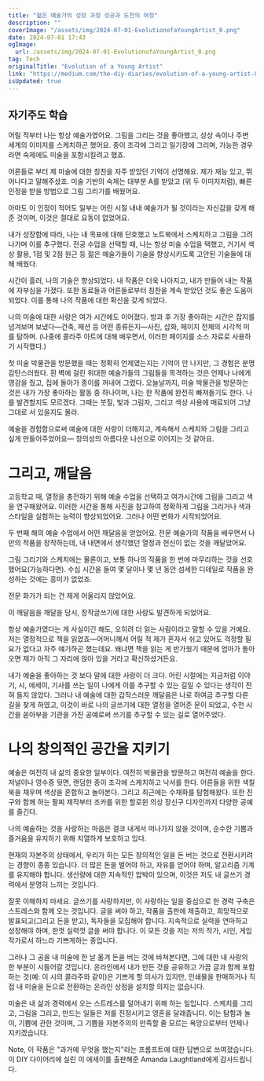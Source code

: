 ```yaml
---
title: "젊은 예술가의 성장 과정 성공과 도전의 여정"
description: ""
coverImage: "/assets/img/2024-07-01-EvolutionofaYoungArtist_0.png"
date: 2024-07-01 17:43
ogImage: 
  url: /assets/img/2024-07-01-EvolutionofaYoungArtist_0.png
tag: Tech
originalTitle: "Evolution of a Young Artist"
link: "https://medium.com/the-diy-diaries/evolution-of-a-young-artist-85a34fc01d42"
isUpdated: true
---
```






## 자기주도 학습

어릴 적부터 나는 항상 예술가였어요. 그림을 그리는 것을 좋아했고, 상상 속이나 주변 세계의 이미지를 스케치하곤 했어요. 종이 조각에 그리고 일기장에 그리며, 가능한 경우라면 숙제에도 미술을 포함시킬려고 했죠.

어른들로 부터 제 미술에 대한 칭찬을 자주 받았던 기억이 선명해요. 제가 재능 있고, 뛰어나다고 말해주셨죠. 미술 기반의 숙제는 대부분 A를 받았고 (위 두 이미지처럼), 빠른 인정을 받을 방법으로 그림 그리기를 배웠어요.

아마도 이 인정이 적어도 일부는 어린 시절 내내 예술가가 될 것이라는 자신감을 갖게 해준 것이며, 이것은 절대로 요동이 없었어요.

<div class="content-ad"></div>

내가 성장함에 따라, 나는 내 목표에 대해 단호했고 노트북에서 스케치하고 그림을 그려 나가며 이를 추구했다. 전공 수업을 선택할 때, 나는 항상 미술 수업을 택했고, 거기서 색상 활용, 1점 및 2점 원근 등 젊은 예술가들이 기술을 향상시키도록 고안된 기술들에 대해 배웠다.

시간이 흘러, 나의 기술은 향상되었다. 내 작품은 더욱 나아지고, 내가 만들어 내는 작품에 자부심을 가졌다. 또한 동료들과 어른들로부터 칭찬을 계속 받았던 것도 좋은 도움이 되었다. 이를 통해 나의 작품에 대한 확신을 갖게 되었다.

나의 미술에 대한 사랑은 여가 시간에도 이어졌다. 방과 후 가장 좋아하는 시간은 잡지를 넘겨보며 보냈다—건축, 패션 등 어떤 종류든지—사진, 삽화, 페이지 전체의 시각적 미를 탐하며. (나중에 콜라주 아트에 대해 배우면서, 이러한 페이지를 소스 자료로 사용하기 시작했다.)

첫 미술 박물관을 방문했을 때는 정확히 언제였는지는 기억이 안 나지만, 그 경험은 분명 감탄스러웠다. 흰 벽에 걸린 위대한 예술가들의 그림들을 목격하는 것은 언제나 나에게 영감을 줬고, 집에 돌아가 종이를 꺼내어 그렸다. 오늘날까지, 미술 박물관을 방문하는 것은 내가 가장 좋아하는 활동 중 하나이며, 나는 한 작품에 완전히 빠져들기도 한다. 나를 발견할지도 모르겠다. 그때는 붓질, 빛과 그림자, 그리고 색상 사용에 매료되어 그냥 그대로 서 있을지도 몰라.

<div class="content-ad"></div>

예술을 경험함으로써 예술에 대한 사랑이 더해지고, 계속해서 스케치와 그림을 그리고 싶게 만들어주었어요— 창의성의 아름다운 나선으로 이어지는 것 같아요.

# 그리고, 깨달음

고등학교 때, 열정을 충전하기 위해 예술 수업을 선택하고 여가시간에 그림을 그리고 색을 연구해왔어요. 이러한 시간을 통해 사진을 참고하여 정확하게 그림을 그리거나 색과 스타일을 실험하는 능력이 향상되었어요. 그러나 어떤 변화가 시작되었어요.

두 번째 해의 예술 수업에서 어떤 깨달음을 얻었어요. 전문 예술가의 작품을 배우면서 나만의 작품을 창작하는데, 내 내면에서 생각했던 열정과 헌신이 없는 것을 깨달았어요.

<div class="content-ad"></div>

그림 그리기와 스케치에는 물론이고, 보통 하나의 작품을 한 번에 마무리하는 것을 선호했어요(가능하다면). 수십 시간을 들여 몇 달이나 몇 년 동안 섬세한 디테일로 작품을 완성하는 것에는 흥미가 없었죠.

전문 화가가 되는 건 제게 어울리지 않았어요.

이 깨달음을 깨달을 당시, 창작글쓰기에 대한 사랑도 발견하게 되었어요.

항상 예술가였다는 게 사실이긴 해도, 오히려 더 읽는 사람이라고 말할 수 있을 거예요. 저는 열정적으로 책을 읽었죠—어머니께서 어릴 적 제가 혼자서 쉬고 있어도 걱정할 필요가 없다고 자주 얘기하곤 했는데요. 왜냐면 책을 읽는 게 반가웠기 때문에 엄마가 돌아오면 제가 아직 그 자리에 앉아 있을 거라고 확신하셨거든요.

<div class="content-ad"></div>

내가 예술을 좋아하는 것 보다 말에 대한 사랑이 더 크다. 어린 시절에는 지금처럼 이야기, 시, 에세이, 기사를 쓰는 일이 나에게 이를 추구할 수 있는 길일 수 있다는 생각이 전혀 들지 않았다. 그러나 내 예술에 대한 갑작스러운 깨달음은 나로 하여금 추구할 다른 길을 찾게 하였고, 이것이 바로 나의 글쓰기에 대한 열정을 열어준 문이 되었고, 수천 시간을 쏟아부을 기관을 가진 공예로써 쓰기를 추구할 수 있는 길로 열어주었다.

# 나의 창의적인 공간을 지키기

예술은 여전히 내 삶의 중요한 일부이다. 여전히 박물관을 방문하고 여전히 예술을 한다. 저널이나 영수증 뒷면, 랜덤한 종이 조각에 스케치하고 낙서를 한다. 어른들을 위한 색칠북을 채우며 색상을 혼합하고 놀아본다. 그리고 최근에는 수채화를 탐험해왔다. 또한 친구와 함께 하는 팔찌 제작부터 조카를 위한 할로윈 의상 장신구 디자인까지 다양한 공예를 즐긴다.

나의 예술하는 것을 사랑하는 마음은 결코 내게서 떠나가지 않을 것이며, 순수한 기쁨과 즐거움을 유지하기 위해 치열하게 보호하고 있다.

<div class="content-ad"></div>

현재의 자본주의 상태에서, 우리가 하는 모든 창의적인 일을 돈 버는 것으로 전환시키려는 경향이 종종 있습니다. 더 많은 돈을 벌어야 하고, 자유를 얻어야 하며, 알고리즘 기계를 유지해야 합니다. 생산량에 대한 지속적인 압박이 있으며, 이것은 저도 내 글쓰기 경력에서 분명히 느끼는 것입니다.

잘못 이해하지 마세요. 글쓰기를 사랑하지만, 이 사랑하는 일을 중심으로 한 경력 구축은 스트레스와 함께 오는 것입니다. 글을 써야 하고, 작품을 출판에 제출하고, 희망적으로 발표되고(그리고 돈을 받고), 독자들을 모집해야 합니다. 지속적으로 실력을 연마하고 성장해야 하며, 한껏 실력껏 글을 써야 합니다. 이 모든 것을 저는 저의 작가, 시인, 게임 작가로서 하느라 기쁘게하는 중입니다.

그러나 그 공을 내 미술에 한 날 옮겨 돈을 버는 것에 바쳐본다면, 그에 대한 내 사랑의 한 부분이 시들어갈 것입니다. 온라인에서 내가 만든 것을 공유하고 가끔 글과 함께 포함하는 것(예: 이 시의 콜라주와 같이)은 기쁘게 할 의사가 있지만, 인쇄물을 판매하거나 직접 내 미술을 돈으로 전환하는 온라인 상점을 설치할 의지는 없습니다.

미술은 내 삶과 경력에서 오는 스트레스를 덜어내기 위해 하는 일입니다. 스케치를 그리고, 그림을 그리고, 만드는 일들은 저를 진정시키고 영혼을 달래줍니다. 이는 탐험과 놀이, 기쁨에 관한 것이며, 그 기쁨을 자본주의의 만족할 줄 모르는 욕망으로부터 언제나 지키겠습니다.

<div class="content-ad"></div>

Note, 이 작품은 "과거에 무엇을 했는지"라는 프롬프트에 대한 답변으로 쓰여졌습니다. 이 DIY 다이어리에 실린 이 에세이를 출판해준 Amanda Laughtland에게 감사드립니다.